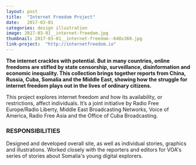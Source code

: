 ```yaml
---
layout: post
title:  "Internet Freedom Project"
date:   2017-03-01
categories: design illustration
image: 2017-03-01__internet-freedom.jpg
thumbnail: 2017-03-01__internet-freedom--640x360.jpg
link-project:  "http://internetfreedom.io"
---
```


**The internet crackles with potential. But in many countries, online freedoms are stifled by state censorship, surveillance, disinformation and economic inequality. This collection brings together reports from China, Russia, Cuba, Somalia and the Middle East, showing how the struggle for internet freedom plays out in the lives of ordinary citizens.**

This project explores internet freedom and how its availability, or restrictions, affect individuals. It’s a joint initiative by Radio Free Europe/Radio Liberty, Middle East Broadcasting Networks, Voice of America, Radio Free Asia and the Office of Cuba Broadcasting.

### RESPONSIBILITIES

Designed and developed overall site, as well as individual stories, graphics and illustrations. Worked closely with the reporters and editors for VOA's series of stories about Somalia's young digital explorers.